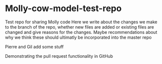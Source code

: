 # Molly-cow-model-test-repo
Test repo for sharing Molly code
Here we write about the changes we make to the branch of the repo, whether new files are added or existing files are changed and give reasons for the changes. Maybe recommendations about why we think these should ultimatly be incorporated into the master repo

Pierre and Gil add some stuff

Demonstrating the pull request functionality in GitHub
